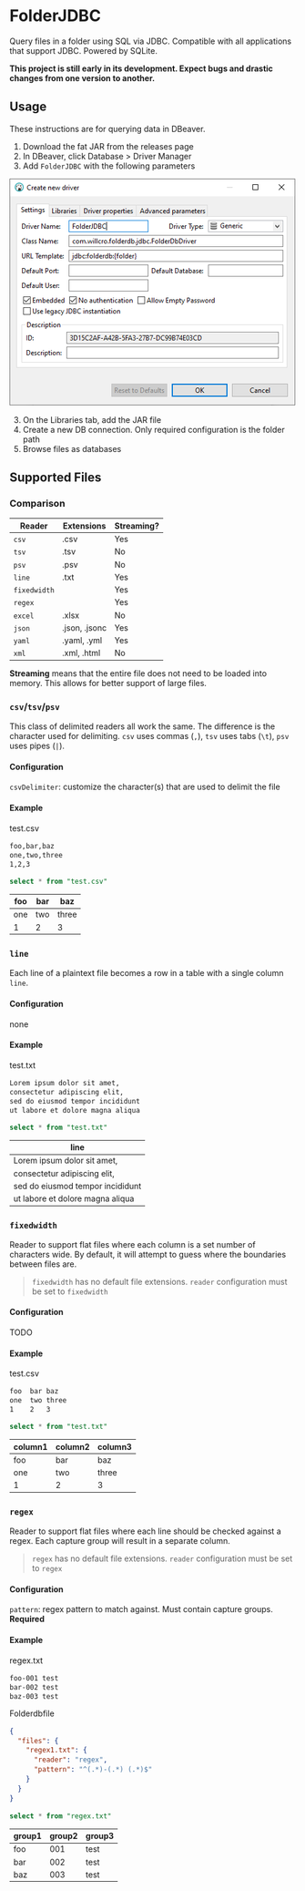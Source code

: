 # FolderJDBC

Query files in a folder using SQL via JDBC. Compatible with all applications that support JDBC. Powered by SQLite.

**This project is still early in its development. Expect bugs and drastic changes from one version to another.**

## Usage
These instructions are for querying data in DBeaver.

1. Download the fat JAR from the releases page
2. In DBeaver, click Database > Driver Manager
3. Add `FolderJDBC` with the following parameters

![dbeaver](/docs/img/dbeaver-install.png)

3. On the Libraries tab, add the JAR file
4. Create a new DB connection. Only required configuration is the folder path
5. Browse files as databases

## Supported Files

### Comparison

| Reader        | Extensions    | Streaming? |
|---------------|------------   |------------|
| `csv`         | .csv          | Yes        |
| `tsv`         | .tsv          | No         |
| `psv`         | .psv          | No         |
| `line`        | .txt          | Yes        |
| `fixedwidth`  |               | Yes        |
| `regex`       |               | Yes        |
| `excel`       | .xlsx         | No         |
| `json`        | .json, .jsonc | Yes        |
| `yaml`        | .yaml, .yml   | Yes        |
| `xml`         | .xml, .html   | No         |

**Streaming** means that the entire file does not need to be loaded into memory. This allows for better support of
large files.

### `csv`/`tsv`/`psv`

This class of delimited readers all work the same. The difference is the character used for delimiting. `csv` uses
commas (`,`), `tsv` uses tabs (`\t`), `psv` uses pipes (`|`).

#### Configuration
`csvDelimiter`: customize the character(s) that are used to delimit the file

#### Example

test.csv
```
foo,bar,baz
one,two,three
1,2,3
```

```sql
select * from "test.csv"
```

| foo | bar | baz   |
|-----|-----|-------|
| one | two | three |
| 1   | 2   | 3     |

### `line`

Each line of a plaintext file becomes a row in a table with a single column `line`.

#### Configuration
none

#### Example

test.txt
```
Lorem ipsum dolor sit amet,
consectetur adipiscing elit,
sed do eiusmod tempor incididunt
ut labore et dolore magna aliqua
```

```sql
select * from "test.txt"
```

| line                             |
|----------------------------------|
| Lorem ipsum dolor sit amet,      |
| consectetur adipiscing elit,     |
| sed do eiusmod tempor incididunt |
| ut labore et dolore magna aliqua |

### `fixedwidth`

Reader to support flat files where each column is a set number of characters wide. By default, it will attempt to guess
where the boundaries between files are.

> `fixedwidth` has no default file extensions. `reader` configuration must be set to `fixedwidth`

#### Configuration
TODO

#### Example

test.csv
```
foo  bar baz
one  two three
1    2   3
```

```sql
select * from "test.txt"
```

| column1 | column2 | column3 |
|---------|---------|---------|
| foo     | bar     | baz     |
| one     | two     | three   |
| 1       | 2       | 3       |

### `regex`

Reader to support flat files where each line should be checked against a regex. Each capture group
will result in a separate column.

> `regex` has no default file extensions. `reader` configuration must be set to `regex`

#### Configuration
`pattern`: regex pattern to match against. Must contain capture groups. **Required**

#### Example

regex.txt
```
foo-001 test
bar-002 test
baz-003 test
```

Folderdbfile
```json
{
  "files": {
    "regex1.txt": {
      "reader": "regex",
      "pattern": "^(.*)-(.*) (.*)$"
    }
  }
}
```


```sql
select * from "regex.txt"
```

| group1 | group2 | group3 |
|--------|--------|--------|
| foo    | 001    | test   |
| bar    | 002    | test   |
| baz    | 003    | test   |
